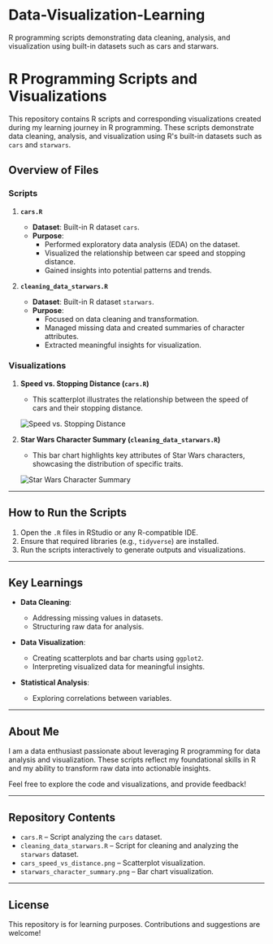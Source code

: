 # Data-Visualization-Learning
R programming scripts demonstrating data cleaning, analysis, and visualization using built-in datasets such as cars and starwars.
# R Programming Scripts and Visualizations

This repository contains R scripts and corresponding visualizations created during my learning journey in R programming. These scripts demonstrate data cleaning, analysis, and visualization using R's built-in datasets such as `cars` and `starwars`.

## Overview of Files

### Scripts
1. **`cars.R`**
   - **Dataset**: Built-in R dataset `cars`.
   - **Purpose**: 
     - Performed exploratory data analysis (EDA) on the dataset.
     - Visualized the relationship between car speed and stopping distance.
     - Gained insights into potential patterns and trends.

2. **`cleaning_data_starwars.R`**
   - **Dataset**: Built-in R dataset `starwars`.
   - **Purpose**:
     - Focused on data cleaning and transformation.
     - Managed missing data and created summaries of character attributes.
     - Extracted meaningful insights for visualization.

### Visualizations
1. **Speed vs. Stopping Distance (`cars.R`)**
   - This scatterplot illustrates the relationship between the speed of cars and their stopping distance.

   ![Speed vs. Stopping Distance](cars_speed_vs_distance.png)

2. **Star Wars Character Summary (`cleaning_data_starwars.R`)**
   - This bar chart highlights key attributes of Star Wars characters, showcasing the distribution of specific traits.

   ![Star Wars Character Summary](starwars_character_summary.png)

---

## How to Run the Scripts

1. Open the `.R` files in RStudio or any R-compatible IDE.
2. Ensure that required libraries (e.g., `tidyverse`) are installed.
3. Run the scripts interactively to generate outputs and visualizations.

---

## Key Learnings

- **Data Cleaning**:
  - Addressing missing values in datasets.
  - Structuring raw data for analysis.

- **Data Visualization**:
  - Creating scatterplots and bar charts using `ggplot2`.
  - Interpreting visualized data for meaningful insights.

- **Statistical Analysis**:
  - Exploring correlations between variables.

---

## About Me

I am a data enthusiast passionate about leveraging R programming for data analysis and visualization. These scripts reflect my foundational skills in R and my ability to transform raw data into actionable insights.

Feel free to explore the code and visualizations, and provide feedback!

---

## Repository Contents

- `cars.R` – Script analyzing the `cars` dataset.
- `cleaning_data_starwars.R` – Script for cleaning and analyzing the `starwars` dataset.
- `cars_speed_vs_distance.png` – Scatterplot visualization.
- `starwars_character_summary.png` – Bar chart visualization.

---

## License

This repository is for learning purposes. Contributions and suggestions are welcome!
